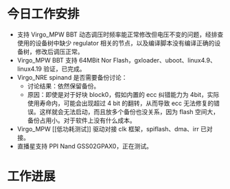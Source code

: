 


# 今日工作安排
- 支持 Virgo_MPW BBT 动态调压时频率能正常修改但电压不变的问题，经排查使用的设备树中缺少 regulator 相关的节点，以及编译脚本没有编译正确的设备树，修改后调压正常。
- Virgo_MPW BBT 支持 64MBit Nor Flash，gxloader、uboot、linux4.9、linux4.19 验证，已完成。
- Virgo_NRE spinand 是否需要备份讨论：
	- 讨论结果：依然保留备份。
	- 原因：即使是对于好块 block0，假如内置的 ecc 纠错能力为 4bit，实际使用寿命内，可能会出现超过 4 bit 的翻转，从而导致 ecc 无法修复的错误。这样就会无法启动，而且放多个备份也没关系，因为 flash 空间大，备份占用小。对于软件上没有什么成本。
- Virgo_MPW [[低功耗测试]] 驱动对接 clk 框架，spiflash、dma、irr 已对接。
- 直播星支持 PPI Nand GSS02GPAX0，正在测试。

# 工作进展




